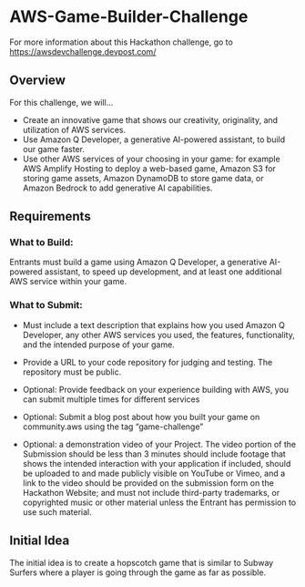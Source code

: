 # AWS-Game-Builder-Challenge
For more information about this Hackathon challenge, go to https://awsdevchallenge.devpost.com/

## Overview
For this challenge, we will...
- Create an innovative game that shows our creativity, originality, and utilization of AWS services.
- Use Amazon Q Developer, a generative AI-powered assistant, to build our game faster. 
- Use other AWS services of your choosing in your game: for example AWS Amplify Hosting to deploy a web-based game, Amazon S3 for storing game assets, Amazon DynamoDB to store game data, or Amazon Bedrock to add generative AI capabilities. 

## Requirements
### What to Build: 
Entrants must build a game using Amazon Q Developer, a generative AI-powered assistant, to speed up development, and at least one additional AWS service within your game.

### What to Submit:
- Must include a text description that explains how you used Amazon Q Developer, any other AWS services you used, the features, functionality, and the intended purpose of your game.
- Provide a URL to your code repository for judging and testing. The repository must be public.

- Optional: Provide feedback on your experience building with AWS, you can submit multiple times for different services
- Optional: Submit a blog post about how you built your game on community.aws using the tag “game-challenge”
- Optional: a demonstration video of your Project. The video portion of the Submission should be less than 3 minutes should include footage that shows the intended interaction with your application if included, should be uploaded to and made publicly visible on YouTube or Vimeo, and a link to the video should be provided on the submission form on the Hackathon Website; and must not include third-party trademarks, or copyrighted music or other material unless the Entrant has permission to use such material.

## Initial Idea
The initial idea is to create a hopscotch game that is similar to Subway Surfers where a player is going through the game as far as possible.